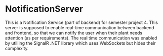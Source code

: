 # NotificationServer
This is a Notification Service (part of backend) for semester project 4. 
This server is supposed to enable real-time communication between backend and frontend, so that we can notify the user when their plant needs attention (as per requirements).
The real time communication was enabled by utiliing the SignalR .NET library which uses WebSockets but hides their complexity. 
